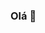 ### Olá 👋

<!--
**PriscilaCorrea/PriscilaCorrea** is a ✨ _special_ ✨ repository because its `README.md` (this file) appears on your GitHub profile.

Here are some ideas to get you started:

**- 🔭 I’m currently working on ...
**- 🌱 I’m currently learning ...
**- 👯 I’m looking to collaborate on ...
**- 🤔 I’m looking for help with ...
**- 💬 Ask me about ...
- 📫 How to reach me: priscila.correa@outlook.com
- 😄 Pronouns: ela/dela/ella/she
**- ⚡ Fun fact: ...
-->
